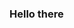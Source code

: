 ### Hello there

<!--
**frantizek/frantizek** is a ✨ _special_ ✨ repository because its `README.md` (this file) appears on your GitHub profile.

Here are some ideas to get you started:

- 🔭 I’m currently working on ...
- 🌱 I’m currently learning ...
- 👯 I’m looking to collaborate on ...
- 🤔 I’m looking for help with ...
- 💬 Ask me about ...
- 📫 How to reach me: ...
- 😄 Pronouns: ...
- ⚡ Fun fact: ...

"You will find that many of the truths we cling to depend greatly on our own point of view" 

“Overwhelming odds, tough target, scant chance of survival, business as usual for Rogue Squadron.” 

-->
